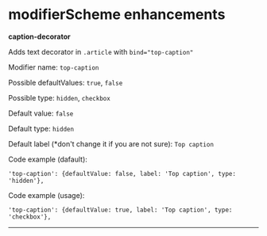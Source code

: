 # modifierScheme enhancements

**caption-decorator**

Adds text decorator in `.article` with `bind="top-caption"`

Modifier name: `top-caption`

Possible defaultValues: `true`, `false`

Possible type: `hidden`, `checkbox`

Default value: `false`

Default type: `hidden`

Default label (*don't change it if you are not sure): `Top caption`

Code example (dafault):
```
'top-caption': {defaultValue: false, label: 'Top caption', type: 'hidden'},
```
Code example (usage):
```
'top-caption': {defaultValue: true, label: 'Top caption', type: 'checkbox'},
```
----------